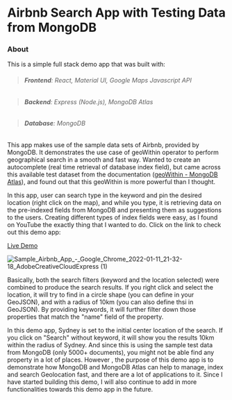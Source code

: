 # Airbnb Search App with Testing Data from MongoDB

### About

This is a simple full stack demo app that was built with:

> ###### **Frontend**: React, Material UI, Google Maps Javascript API

> ###### **Backend**: Express (Node.js), MongoDB Atlas

> ###### **Database**: MongoDB

This app makes use of the sample data sets of Airbnb, provided by MongoDB. It demonstrates the use case of geoWithin operator to perform geographical search in a smooth and fast way. Wanted to create an autocomplete (real time retrieval of database index field), but came across this available test dataset from the documentation ([geoWithin - MongoDB Atlas](https://docs.atlas.mongodb.com/atlas-search/geoWithin/)), and found out that this geoWithin is more powerful than I thought. 

In this app, user can search type in the keyword and pin the desired location (right click on the map), and while you type, it is retrieving data on the pre-indexed fields from MongoDB and presenting them as suggestions to the users. Creating different types of index fields were easy, as I found on YouTube the exactly thing that I wanted to do. Click on the link to check out this demo app:

[Live Demo](https://airbnb-app-data-app-frontend.vercel.app)

![Sample_Airbnb_App_-_Google_Chrome_2022-01-11_21-32-18_AdobeCreativeCloudExpress (1)](https://user-images.githubusercontent.com/49362324/148952837-7f0471c5-db69-4bfe-811e-77fe4ec8f9ed.gif)

Basically, both the search filters (keyword and the location selected) were combined to produce the search results. If you right click and select the location, it will try to find in a circle shape (you can define in your GeoJSON), and with a radius of 10km (you can also define thsi in GeoJSON). By providing keywords, it will further filter down those properties that match the "name" field of the property. 

In this demo app, Sydney is set to the initial center location of the search. If you click on "Search" without keyword, it will show you the results 10km within the radius of Sydney. And since this is using the sample test data from MongoDB (only 5000+ documents), you might not be able find any property in a lot of places. However , the purpose of this demo app is to demonstrate how MongoDB and MongoDB Atlas can help to manage, index and search Geolocation fast, and there are a lot of applications to it. Since I have started building this demo, I will also continue to add in more functionalities towards this demo app in the future. 
